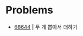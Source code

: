 # Problems

- [68644](https://programmers.co.kr/learn/courses/30/lessons/68644?language=java) | 두 개 뽑아서 더하기